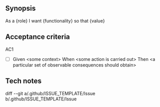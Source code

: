 ## Synopsis 

As a {role}
I want {functionality}
so that {value}

## Acceptance criteria

AC1
- [ ] Given \<some context\>
    When \<some action is carried out\>
    Then \<a particular set of observable consequences should obtain\>

## Tech notes
diff --git a/.github/ISSUE_TEMPLATE/Issue b/.github/ISSUE_TEMPLATE/Issue
